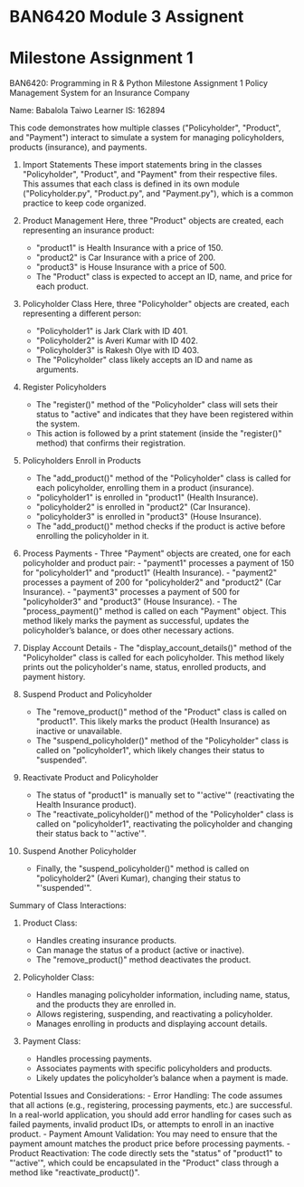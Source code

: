 # BAN6420 Module 3 Assignent
# Milestone Assignment 1
BAN6420: Programming in R & Python
Milestone Assignment 1
Policy Management System for an Insurance Company

Name: Babalola Taiwo
Learner IS: 162894

  This code demonstrates how multiple classes ("Policyholder", "Product", and "Payment")
  interact to simulate a system for managing policyholders, products (insurance), and payments.
  
  1. Import Statements
     These import statements bring in the classes "Policyholder", "Product", and "Payment" from their respective files.
     This assumes that each class is defined in its own module     ("Policyholder.py", "Product.py", and "Payment.py"), which is a common practice to keep code organized.

  2. Product Management
     Here, three "Product" objects are created, each representing an insurance product:
      - "product1" is Health Insurance with a price of 150.
      - "product2" is Car Insurance with a price of 200.
      - "product3" is House Insurance with a price of 500.
      - The "Product" class is expected to accept an ID, name, and price for each product.
  3. Policyholder Class
     Here, three "Policyholder" objects are created, each representing a different person:
      - "Policyholder1" is Jark Clark with ID 401.
      - "Policyholder2" is Averi Kumar with ID 402.
      - "Policyholder3" is Rakesh Olye with ID 403.
      - The "Policyholder" class likely accepts an ID and name as arguments.

  4. Register Policyholders
      - The "register()" method of the "Policyholder" class will sets their status to "active" and indicates that they have been registered within the system.
      - This action is followed by a print statement (inside the "register()" method) that confirms their registration.

  5. Policyholders Enroll in Products
      - The "add_product()" method of the "Policyholder" class is called for each policyholder, enrolling them in a product (insurance).
      - "policyholder1" is enrolled in "product1" (Health Insurance).
      - "policyholder2" is enrolled in "product2" (Car Insurance).
      - "policyholder3" is enrolled in "product3" (House Insurance).
      - The "add_product()" method checks if the product is active before enrolling the policyholder in it.

  6.   Process Payments
      - Three "Payment" objects are created, one for each policyholder and product pair:
      - "payment1" processes a payment of 150 for "policyholder1" and "product1" (Health Insurance).
      - "payment2" processes a payment of 200 for "policyholder2" and "product2" (Car Insurance).
      - "payment3" processes a payment of 500 for "policyholder3" and "product3" (House Insurance).
      - The "process_payment()" method is called on each "Payment" object. This method likely marks the payment as successful,
       updates the policyholder’s balance, or does other necessary actions.

  7.   Display Account Details
      - The "display_account_details()" method of the "Policyholder" class is called for each policyholder.
       This method likely prints out the policyholder's name, status, enrolled products, and payment history.
  
  8. Suspend Product and Policyholder
      - The "remove_product()" method of the "Product" class is called on "product1". This likely marks the product (Health Insurance) as inactive or unavailable.
      - The "suspend_policyholder()" method of the "Policyholder" class is called on "policyholder1", which likely changes their status to "suspended".

  9. Reactivate Product and Policyholder
      - The status of "product1" is manually set to "'active'" (reactivating the Health Insurance product).
      - The "reactivate_policyholder()" method of the "Policyholder" class is called on "policyholder1", reactivating the policyholder and changing their status back to "'active'".

  10. Suspend Another Policyholder
      - Finally, the "suspend_policyholder()" method is called on "policyholder2" (Averi Kumar), changing their status to "'suspended'".

Summary of Class Interactions:
  1. Product Class:
     - Handles creating insurance products.
     - Can manage the status of a product (active or inactive).
     - The "remove_product()" method deactivates the product.

  2. Policyholder Class:
      - Handles managing policyholder information, including name, status, and the products they are enrolled in.
      - Allows registering, suspending, and reactivating a policyholder.
      - Manages enrolling in products and displaying account details.

  3. Payment Class:
     - Handles processing payments.
     - Associates payments with specific policyholders and products.
     - Likely updates the policyholder’s balance when a payment is made.

Potential Issues and Considerations:
      - Error Handling: The code assumes that all actions (e.g., registering, processing payments, etc.) are successful. 
                            In a real-world application, you should add error handling for cases such as failed payments, invalid product IDs,
                            or attempts to enroll in an inactive product.
      - Payment Amount Validation: You may need to ensure that the payment amount matches the product price before processing payments.
      - Product Reactivation: The code directly sets the "status" of "product1" to "'active'", which could be encapsulated in the "Product"
                              class through a method like       "reactivate_product()".
